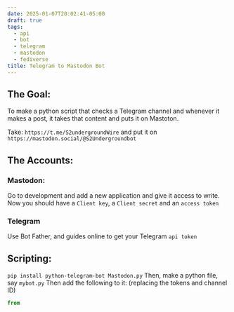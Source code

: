 ```yaml
---
date: 2025-01-07T20:02:41-05:00
draft: true
tags:
  - api
  - bot
  - telegram
  - mastodon
  - fediverse
title: Telegram to Mastodon Bot
---
```

## The Goal:
To make a python script that checks a Telegram channel and whenever it makes a post, it takes that content and puts it on Mastoton.

Take: `https://t.me/S2undergroundWire` and put it on `https://mastodon.social/@S2Undergroundbot`

## The Accounts:

### Mastodon:
Go to development and add a new application and give it access to write.
Now you should have a `Client key`, a `Client secret` and an `access token`

### Telegram
Use Bot Father, and guides online to get your Telegram `api token` 

## Scripting:

`pip install python-telegram-bot Mastodon.py`
Then, make a python file, say `mybot.py`
Then add the following to it: (replacing the tokens and channel ID)

```python
from
```